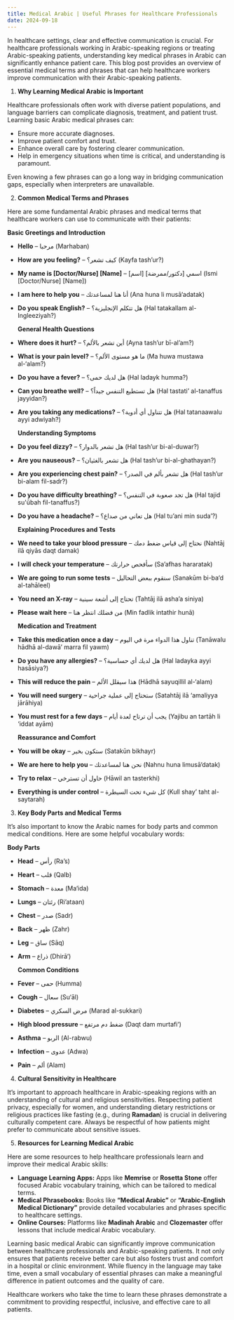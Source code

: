 ```yaml
---
title: Medical Arabic | Useful Phrases for Healthcare Professionals
date: 2024-09-18
---
```


In healthcare settings, clear and effective communication is crucial. For healthcare professionals working in Arabic-speaking regions or treating Arabic-speaking patients, understanding key medical phrases in Arabic can significantly enhance patient care. This blog post provides an overview of essential medical terms and phrases that can help healthcare workers improve communication with their Arabic-speaking patients.

1.  **Why Learning Medical Arabic is Important**

Healthcare professionals often work with diverse patient populations, and language barriers can complicate diagnosis, treatment, and patient trust. Learning basic Arabic medical phrases can:

- Ensure more accurate diagnoses.
- Improve patient comfort and trust.
- Enhance overall care by fostering clearer communication.
- Help in emergency situations when time is critical, and understanding is paramount.

Even knowing a few phrases can go a long way in bridging communication gaps, especially when interpreters are unavailable.

2.  **Common Medical Terms and Phrases**

Here are some fundamental Arabic phrases and medical terms that healthcare workers can use to communicate with their patients:

**Basic Greetings and Introduction**

- **Hello** – مرحبا (Marhaban)
- **How are you feeling?** – كيف تشعر؟ (Kayfa tash’ur?)
- **My name is [Doctor/Nurse] [Name]** – اسمي [دكتور/ممرضة] [اسم] (Ismi [Doctor/Nurse] [Name])
- **I am here to help you** – أنا هنا لمساعدتك (Ana huna li musā‘adatak)
- **Do you speak English?** – هل تتكلم الإنجليزية؟ (Hal tatakallam al-Ingleeziyah?)

  **General Health Questions**

- **Where does it hurt?** – أين تشعر بالألم؟ (Ayna tash’ur bī-al’am?)
- **What is your pain level?** – ما هو مستوى الألم؟ (Ma huwa mustawa al-‘alam?)
- **Do you have a fever?** – هل لديك حمى؟ (Hal ladayk humma?)
- **Can you breathe well?** – هل تستطيع التنفس جيداً؟ (Hal tastati’ al-tanaffus jayyidan?)
- **Are you taking any medications?** – هل تتناول أي أدوية؟ (Hal tatanaawalu ayyi adwiyah?)

  **Understanding Symptoms**

- **Do you feel dizzy?** – هل تشعر بالدوار؟ (Hal tash’ur bi-al-duwar?)
- **Are you nauseous?** – هل تشعر بالغثيان؟ (Hal tash’ur bi-al-ghathayan?)
- **Are you experiencing chest pain?** – هل تشعر بألم في الصدر؟ (Hal tash’ur bi-alam fil-sadr?)
- **Do you have difficulty breathing?** – هل تجد صعوبة في التنفس؟ (Hal tajid su'ūbah fil-tanaffus?)
- **Do you have a headache?** – هل تعاني من صداع؟ (Hal tu’ani min suda’?)

  **Explaining Procedures and Tests**

- **We need to take your blood pressure** – نحتاج إلى قياس ضغط دمك (Nahtāj ilā qiyās daqt damak)
- **I will check your temperature** – سأفحص حرارتك (Sa’afhas hararatak)
- **We are going to run some tests** – سنقوم ببعض التحاليل (Sanakūm bi-ba‘d al-tahāleel)
- **You need an X-ray** – تحتاج إلى أشعة سينية (Tahtāj ilā asha’a siniya)
- **Please wait here** – من فضلك انتظر هنا (Min fadlik intathir hunā)

  **Medication and Treatment**

- **Take this medication once a day** – تناول هذا الدواء مرة في اليوم (Tanāwalu hādhā al-dawā’ marra fil yawm)
- **Do you have any allergies?** – هل لديك أي حساسية؟ (Hal ladayka ayyi hasāsiya?)
- **This will reduce the pain** – هذا سيقلل الألم (Hādhā sayuqillil al-‘alam)
- **You will need surgery** – ستحتاج إلى عملية جراحية (Satahtāj ilā ‘amaliyya jārāhiya)
- **You must rest for a few days** – يجب أن ترتاح لعدة أيام (Yajibu an tartāh li ‘iddat ayām)

  **Reassurance and Comfort**

- **You will be okay** – ستكون بخير (Satakūn bikhayr)
- **We are here to help you** – نحن هنا لمساعدتك (Nahnu huna limusā‘datak)
- **Try to relax** – حاول أن تسترخي (Hāwil an tasterkhi)
- **Everything is under control** – كل شيء تحت السيطرة (Kull shay’ taht al-saytarah)

3.  **Key Body Parts and Medical Terms**

It’s also important to know the Arabic names for body parts and common medical conditions. Here are some helpful vocabulary words:

**Body Parts**

- **Head** – رأس (Ra’s)
- **Heart** – قلب (Qalb)
- **Stomach** – معدة (Ma‘ida)
- **Lungs** – رئتان (Ri’ataan)
- **Chest** – صدر (Sadr)
- **Back** – ظهر (Zahr)
- **Leg** – ساق (Sāq)
- **Arm** – ذراع (Dhirā‘)

  **Common Conditions**

- **Fever** – حمى (Humma)
- **Cough** – سعال (Su‘āl)
- **Diabetes** – مرض السكري (Marad al-sukkari)
- **High blood pressure** – ضغط دم مرتفع (Daqt dam murtafi‘)
- **Asthma** – الربو (Al-rabwu)
- **Infection** – عدوى (Adwa)
- **Pain** – ألم (Alam)

4.  **Cultural Sensitivity in Healthcare**

It’s important to approach healthcare in Arabic-speaking regions with an understanding of cultural and religious sensitivities. Respecting patient privacy, especially for women, and understanding dietary restrictions or religious practices like fasting (e.g., during **Ramadan**) is crucial in delivering culturally competent care. Always be respectful of how patients might prefer to communicate about sensitive issues.

5.  **Resources for Learning Medical Arabic**

Here are some resources to help healthcare professionals learn and improve their medical Arabic skills:

- **Language Learning Apps:** Apps like **Memrise** or **Rosetta Stone** offer focused Arabic vocabulary training, which can be tailored to medical terms.
- **Medical Phrasebooks:** Books like **“Medical Arabic”** or **“Arabic-English Medical Dictionary”** provide detailed vocabularies and phrases specific to healthcare settings.
- **Online Courses:** Platforms like **Madinah Arabic** and **Clozemaster** offer lessons that include medical Arabic vocabulary.

Learning basic medical Arabic can significantly improve communication between healthcare professionals and Arabic-speaking patients. It not only ensures that patients receive better care but also fosters trust and comfort in a hospital or clinic environment. While fluency in the language may take time, even a small vocabulary of essential phrases can make a meaningful difference in patient outcomes and the quality of care.

Healthcare workers who take the time to learn these phrases demonstrate a commitment to providing respectful, inclusive, and effective care to all patients.
